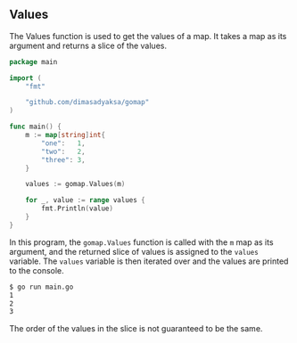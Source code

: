 ## Values

The Values function is used to get the values of a map.
It takes a map as its argument and returns a slice of the values.

```go
package main

import (
	"fmt"

	"github.com/dimasadyaksa/gomap"
)

func main() {
	m := map[string]int{
		"one":   1,
		"two":   2,
		"three": 3,
	}

	values := gomap.Values(m)

	for _, value := range values {
		fmt.Println(value)
	}
}

```

In this program, the `gomap.Values` function is called with the `m` map
as its argument, and the returned slice of values is assigned to the `values` variable.
The `values` variable is then iterated over and the values are printed to the console.

```bash
$ go run main.go
1
2
3
```

The order of the values in the slice is not guaranteed to be the same.